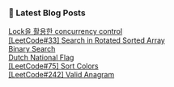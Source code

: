 

### 📕 Latest Blog Posts   

<a href ="https://gilbert9172.tistory.com/96"> Lock을 활용한 concurrency control </a> <br><a href ="https://gilbert9172.tistory.com/95"> [LeetCode#33] Search in Rotated Sorted Array </a> <br><a href ="https://gilbert9172.tistory.com/94"> Binary Search </a> <br><a href ="https://gilbert9172.tistory.com/93"> Dutch National Flag </a> <br><a href ="https://gilbert9172.tistory.com/92"> [LeetCode#75] Sort Colors </a> <br><a href ="https://gilbert9172.tistory.com/91"> [LeetCode#242] Valid Anagram </a> <br>
